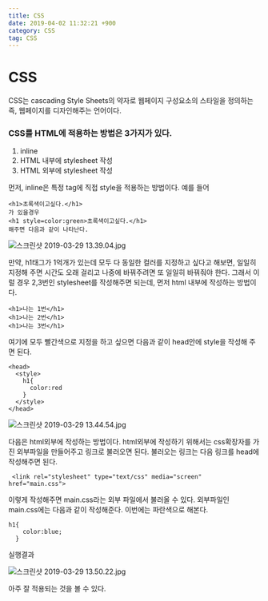 ```yaml
---
title: CSS
date: 2019-04-02 11:32:21 +900
category: CSS
tag: CSS
---
```

# CSS
CSS는 cascading Style Sheets의 약자로 웹페이지 구성요소의 스타일을 정의하는 즉, 웹페이지를 디자인해주는 언어이다.

### CSS를 HTML에 적용하는 방법은 3가지가 있다.
1. inline
2. HTML 내부에 stylesheet 작성
3. HTML 외부에 stylesheet 작성

먼저, inline은 특정 tag에 직접 style을 적용하는 방법이다.
예를 들어
```
<h1>초록색이고싶다.</h1>
가 있을경우
<h1 style=color:green>초록색이고싶다.</h1>
해주면 다음과 같이 나타난다.
```

![스크린샷 2019-03-29 13.39.04.jpg](https://images.velog.io/post-images/swll04/99113ed0-51dc-11e9-a5f7-c51be80f90f8/-2019-03-29-13.39.04.jpg)

만약, h1태그가 1억개가 있는데 모두 다 동일한 컬러를 지정하고 싶다고 해보면, 일일히 지정해 주면 시간도 오래 걸리고 나중에 바꿔주려면 또 일일히 바꿔줘야 한다. 그래서 이럴 경우 2,3번인 stylesheet를 작성해주면 되는데, 먼저 html 내부에 작성하는 방법이다.
```
<h1>나는 1번</h1>
<h1>나는 2번</h1>
<h1>나는 3번</h1>
```

여기에 모두 빨간색으로 지정을 하고 싶으면 다음과 같이 head안에 style을 작성해 주면 된다.

```
<head>
  <style>
    h1{
	  color:red
    }
  </style>
</head>
```

![스크린샷 2019-03-29 13.44.54.jpg](https://images.velog.io/post-images/swll04/6aae2250-51dd-11e9-a806-8f3a20f1c19e/-2019-03-29-13.44.54.jpg)

다음은 html외부에 작성하는 방법이다.
html외부에 작성하기 위해서는 css확장자를 가진 외부파일을 만들어주고 링크로 불러오면 된다.
불러오는 링크는 다음 링크를 head에 작성해주면 된다.
```
 <link rel="stylesheet" type="text/css" media="screen" href="main.css">
```
이렇게 작성해주면 main.css라는 외부 파일에서 불러올 수 있다.
외부파일인 main.css에는 다음과 같이 작성해준다. 이번에는 파란색으로 해본다.
```
h1{
    color:blue;
  }
```
실행결과

![스크린샷 2019-03-29 13.50.22.jpg](https://images.velog.io/post-images/swll04/2d492a30-51de-11e9-a806-8f3a20f1c19e/-2019-03-29-13.50.22.jpg)

아주 잘 적용되는 것을 볼 수 있다.
